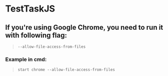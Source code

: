 # TestTaskJS

## If you're using Google Chrome, you need to run it with following flag:
>`--allow-file-access-from-files`

### Example in cmd:
>`start chrome --allow-file-access-from-files`
